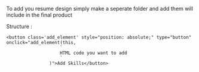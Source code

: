 To add you resume design simply make a seperate folder and add them will include in the final product

Structure :
```
<button class='add_element' style="position: absolute;" type="button" onclick="add_element(this, 
                    `
                    HTML code you want to add
                    `
                )">Add Skills</button>
```

